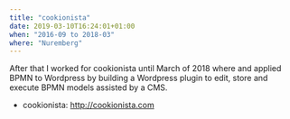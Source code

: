 ```yaml
---
title: "cookionista"
date: 2019-03-10T16:24:01+01:00
when: "2016-09 to 2018-03"
where: "Nuremberg"
---
```


After that I worked for cookionista until March of 2018 where and applied BPMN to Wordpress by building a Wordpress plugin to edit, store and execute BPMN models assisted by a CMS.

<!--more-->

* cookionista: http://cookionista.com
